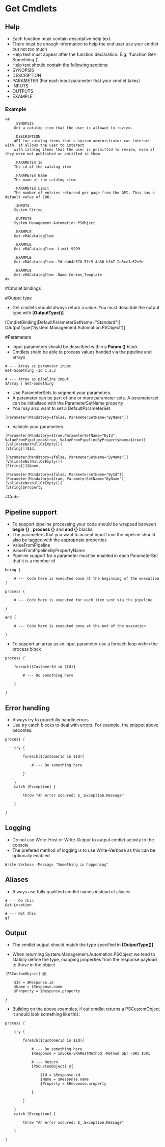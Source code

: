 # Get Cmdlets

## Help
* Each function must contain descriptive help text.
* There must be enough information to help the end user use your cmdlet but not too much
* Help text must appear after the function declaration. E.g. 'function Get-Something {'
* Help text should contain the following sections:
* SYNOPSIS
* DESCRIPTION
* PARAMETER (For each input parameter that your cmdlet takes)
* INPUTS
* OUTPUTS
* EXAMPLE

### Example

```
<#
    .SYNOPSIS
    Get a catalog item that the user is allowed to review.
    
    .DESCRIPTION
    API for catalog items that a system administrator can interact with. It allows the user to interact 
    with catalog items that the user is permitted to review, even if they were not published or entitled to them.

    .PARAMETER Id
    The id of the catalog item
    
    .PARAMETER Name
    The name of the catalog item

    .PARAMETER Limit
    The number of entries returned per page from the API. This has a default value of 100.

    .INPUTS
    System.String

    .OUTPUTS
    System.Management.Automation.PSObject

    .EXAMPLE
    Get-vRACatalogItem
    
    .EXAMPLE
    Get-vRACatalogItem -Limit 9999

    .EXAMPLE
    Get-vRACatalogItem -Id dab4e578-57c5-4a30-b3b7-2a5cefa52e9e

    .EXAMPLE
    Get-vRACatalogItem -Name Centos_Template
#>
```
#Cmdlet bindings

#Output type
* Get cmdlets should always return a value. You must describle the output type with **[OutputType()]**

[CmdletBinding(DefaultParameterSetName="Standard")][OutputType('System.Management.Automation.PSObject')]

#Parameters
* Input parameters should be described within a **Param ()** block
* Cmdlets shold be able to process values handed via the pipeline and arrays

```
# --- Array as parameter input
Get-Something -Id 1,2,3

# --- Array as pipeline input
$Array | Get-Something
```
* Use ParameterSets to segment your parameters. 
* A parameter can be part of one or more parameter sets. A parameterset can be initialised with the ParameterSetName property
* You may also want to set a DefaultParameterSet

```
[Parameter(Mandatory=$false, ParameterSetName="ByName")]
```

* Validate your parameters

```
[Parameter(Mandatory=$true,ParameterSetName="ById", ValueFromPipeline=$true, ValueFromPipelineByPropertyName=$true)]
[ValidateNotNullOrEmpty()]
[String[]]$Id,

[Parameter(Mandatory=$false, ParameterSetName="ByName")]
[ValidateNotNullOrEmpty()]
[String[]]$Name,

[Parameter(Mandatory=$false, ParameterSetName="ById")]
[Parameter(Mandatory=$true, ParameterSetName="ByName")]
[ValidateNotNullOrEmpty()]
[String]$Property
```
#Code

## Pipeline support
* To support pipeline processing your code should be wrapped between **begin {}** , **process {}** and **end {}** blocks
* The parameters that you want to accept input from the pipeline should also be tagged with the appropriate properties
* ValueFromPipeline
* ValueFromPipelineByPropertyName
* Pipeline support for a parameter must be enabled in each ParameterSet that it is a member of

```
being {

    # --- Code here is executed once at the beginning of the execution
}

process {

    # --- Code here is executed for each item sent via the pipeline

}

end {

    # --- Code here is executed once at the end of the execution

}
```

* To support an array as an input parameter use a foreach loop within the process block

```
process {

    foreach($CustomerId in $Id){

        # --- Do something here

    }

}
```

## Error handling
* Always try to gracefully handle errors
* Use try catch blocks to deal with errors. For example, the snippet above becomes:

```
process {

    try {

        foreach($CustomerId in $Id){

            # --- Do something here

        }

    }
    catch [Exception] {

        throw "An error occured: $_.Exception.Message"

    }

}
```

## Logging
* Do not use Write-Host or Write-Output to output cmdlet activity to the console
* The prefered method of logging is to use Write-Verbose as this can be optionally enabled

```
Write-Verbose -Message "Something is happening"
```

## Aliases
* Always use fully qualified cmdlet names instead of aliases

```
# --- Do this
Get-Location

# --- Not this
gl
```

## Output

* The cmdlet output should match the type specified in **[OutputType()]**

* When returning System.Management.Automation.PSObject we tend to staticly define the type, 
mapping properties from the response payload to those in the object

```
[PSCustomObject] @{

    $Id = $Response.id
    $Name = $Response.name
    $Property = $Response.property

}
```
* Building on the above examples, if out cmdlet returns a PSCustomObject it should look something like this:

```
process {

    try {

        foreach($CustomerId in $Id){

            # --- Do something here
            $Response = Invoke-vRARestMethod -Method GET -URI $URI

            # --- Return
            [PSCustomObject] @{

                $Id = $Response.id
                $Name = $Response.name
                $Property = $Response.property

            }            

        }

    }
    catch [Exception] {

        throw "An error occured: $_.Exception.Message"

    }

}
```